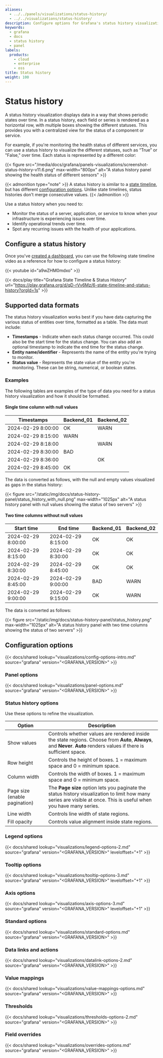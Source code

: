 ```yaml
---
aliases:
  - ../../panels/visualizations/status-history/
  - ../../visualizations/status-history/
description: Configure options for Grafana's status history visualization
keywords:
  - grafana
  - docs
  - status history
  - panel
labels:
  products:
    - cloud
    - enterprise
    - oss
title: Status history
weight: 100
---
```


# Status history

A status history visualization displays data in a way that shows periodic states over time. In a status history, each field or series is rendered as a horizontal row, with multiple boxes showing the different statuses. This provides you with a centralized view for the status of a component or service.

For example, if you're monitoring the health status of different services, you can use a status history to visualize the different statuses, such as “True” or "False," over time. Each status is represented by a different color:

{{< figure src="/media/docs/grafana/panels-visualizations/screenshot-status-history-v11.6.png" max-width="800px" alt="A status history panel showing the health status of different sensors" >}}

{{< admonition type="note" >}}
A status history is similar to a [state timeline](https://grafana.com/docs/grafana/<GRAFANA_VERSION>/panels-visualizations/visualizations/state-timeline/), but has different [configuration options](#status-history-options). Unlike state timelines, status histories don't merge consecutive values.
{{< /admonition >}}

Use a status history when you need to:

- Monitor the status of a server, application, or service to know when your infrastructure is experiencing issues over time.
- Identify operational trends over time.
- Spot any recurring issues with the health of your applications.

## Configure a status history

Once you've [created a dashboard](https://grafana.com/docs/grafana/<GRAFANA_VERSION>/dashboards/build-dashboards/create-dashboard/), you can use the following state timeline video as a reference for how to configure a status history:

{{< youtube id="a9wZHM0mdxo" >}}

{{< docs/play title="Grafana State Timeline & Status History" url="https://play.grafana.org/d/qD-rVv6Mz/6-state-timeline-and-status-history?orgId=1s" >}}

## Supported data formats

The status history visualization works best if you have data capturing the various status of entities over time, formatted as a table. The data must include:

- **Timestamps** - Indicate when each status change occurred. This could also be the start time for the status change. You can also add an optional timestamp to indicate the end time for the status change.
- **Entity name/identifier** - Represents the name of the entity you're trying to monitor.
- **Status value** - Represents the state value of the entity you're monitoring. These can be string, numerical, or boolean states.

### Examples

The following tables are examples of the type of data you need for a status history visualization and how it should be formatted.

#### Single time column with null values

| Timestamps         | Backend_01 | Backend_02 |
| ------------------ | ---------- | ---------- |
| 2024-02-29 8:00:00 | OK         | WARN       |
| 2024-02-29 8:15:00 | WARN       |            |
| 2024-02-29 8:18:00 |            | WARN       |
| 2024-02-29 8:30:00 | BAD        |            |
| 2024-02-29 8:36:00 |            | OK         |
| 2024-02-29 8:45:00 | OK         |            |

The data is converted as follows, with the null and empty values visualized as gaps in the status history:

{{< figure src="/static/img/docs/status-history-panel/status_history_with_null.png" max-width="1025px" alt="A status history panel with null values showing the status of two servers" >}}

#### Two time columns without null values

| Start time         | End time           | Backend_01 | Backend_02 |
| ------------------ | ------------------ | ---------- | ---------- |
| 2024-02-29 8:00:00 | 2024-02-29 8:15:00 | OK         | OK         |
| 2024-02-29 8:15:00 | 2024-02-29 8:30:00 | OK         | OK         |
| 2024-02-29 8:30:00 | 2024-02-29 8:45:00 | OK         | OK         |
| 2024-02-29 8:45:00 | 2024-02-29 9:00:00 | BAD        | WARN       |
| 2024-02-29 9:00:00 | 2024-02-29 9:15:00 | OK         | WARN       |

The data is converted as follows:

{{< figure src="/static/img/docs/status-history-panel/status_history.png" max-width="1025px" alt="A status history panel with two time columns showing the status of two servers" >}}

## Configuration options

{{< docs/shared lookup="visualizations/config-options-intro.md" source="grafana" version="<GRAFANA_VERSION>" >}}

### Panel options

{{< docs/shared lookup="visualizations/panel-options.md" source="grafana" version="<GRAFANA_VERSION>" >}}

### Status history options

Use these options to refine the visualization.

<!-- prettier-ignore-start -->

| Option | Description                                                                                     |
| ------ | ----------------------------------------------------------------------------------------------- |
| Show values  | Controls whether values are rendered inside the state regions. Choose from **Auto**, **Always**, and **Never**. **Auto** renders values if there is sufficient space. |
| Row height  | Controls the height of boxes. 1 = maximum space and 0 = minimum space. |
| Column width | Controls the width of boxes. 1 = maximum space and 0 = minimum space. |
| Page size (enable pagination) | The **Page size** option lets you paginate the status history visualization to limit how many series are visible at once. This is useful when you have many series. |
| Line width | Controls line width of state regions. |
| Fill opacity | Controls value alignment inside state regions. |

<!-- prettier-ignore-end -->

### Legend options

{{< docs/shared lookup="visualizations/legend-options-2.md" source="grafana" version="<GRAFANA_VERSION>" leveloffset="+1" >}}

### Tooltip options

{{< docs/shared lookup="visualizations/tooltip-options-3.md" source="grafana" version="<GRAFANA_VERSION>" leveloffset="+1" >}}

### Axis options

{{< docs/shared lookup="visualizations/axis-options-3.md" source="grafana" version="<GRAFANA_VERSION>" leveloffset="+1" >}}

### Standard options

{{< docs/shared lookup="visualizations/standard-options.md" source="grafana" version="<GRAFANA_VERSION>" >}}

### Data links and actions

{{< docs/shared lookup="visualizations/datalink-options-2.md" source="grafana" version="<GRAFANA_VERSION>" >}}

### Value mappings

{{< docs/shared lookup="visualizations/value-mappings-options.md" source="grafana" version="<GRAFANA_VERSION>" >}}

### Thresholds

{{< docs/shared lookup="visualizations/thresholds-options-2.md" source="grafana" version="<GRAFANA_VERSION>" >}}

### Field overrides

{{< docs/shared lookup="visualizations/overrides-options.md" source="grafana" version="<GRAFANA_VERSION>" >}}
